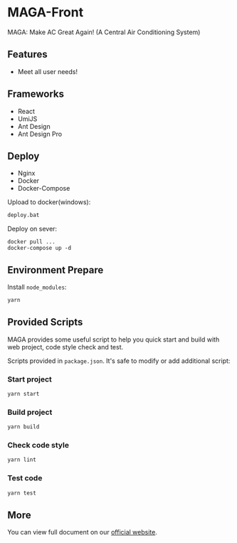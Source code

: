 # MAGA-Front

MAGA: Make AC Great Again! (A Central Air Conditioning System)

## Features

- Meet all user needs!

## Frameworks

- React
- UmiJS
- Ant Design
- Ant Design Pro

## Deploy

- Nginx
- Docker
- Docker-Compose

Upload to docker(windows):

```bash
deploy.bat
```

Deploy on sever:

```
docker pull ...
docker-compose up -d
```

## Environment Prepare

Install `node_modules`:

```bash
yarn
```

## Provided Scripts

MAGA provides some useful script to help you quick start and build with web project, code style check and test.

Scripts provided in `package.json`. It's safe to modify or add additional script:

### Start project

```bash
yarn start
```

### Build project

```bash
yarn build
```

### Check code style

```bash
yarn lint
```

### Test code

```bash
yarn test
```

## More

You can view full document on our [official website](https://github.com/BUPT-MAGA).
